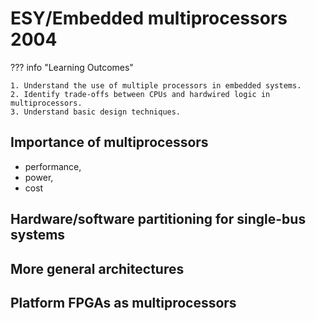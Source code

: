 # ESY/Embedded multiprocessors 2004

??? info "Learning Outcomes"

    1. Understand the use of multiple processors in embedded systems.
    2. Identify trade-offs between CPUs and hardwired logic in multiprocessors. 
    3. Understand basic design techniques.

## Importance of multiprocessors

- performance, 
- power,
- cost

## Hardware/software partitioning for single-bus systems

## More general architectures

## Platform FPGAs as multiprocessors

